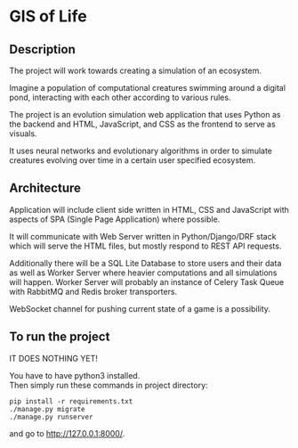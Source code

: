 # GIS of Life

## Description
The project will work towards creating a simulation of an ecosystem. 

Imagine a population of computational creatures swimming around a digital 
pond, interacting with each other according to various rules. 

The project is an evolution simulation web application that uses Python 
as the backend and HTML, JavaScript, and CSS as the frontend to serve as 
visuals.

It uses neural networks and evolutionary algorithms in order to 
simulate creatures evolving over time in a certain user specified ecosystem.

## Architecture
Application will include client side written in HTML, CSS and JavaScript 
with aspects of SPA (Single Page Application) where possible. 

It will communicate with Web Server written in Python/Django/DRF stack which 
will serve the HTML files, but mostly respond to REST API requests.

Additionally there will be a SQL Lite Database to store users and their 
data as well as Worker Server where heavier computations and all 
simulations will happen.
Worker Server will probably an instance of Celery Task Queue with 
RabbitMQ and Redis broker transporters.

WebSocket channel for pushing current state of a game is a possibility.

## To run the project
IT DOES NOTHING YET!

You have to have python3 installed.  
Then simply run these commands in project directory:

```
pip install -r requirements.txt
./manage.py migrate
./manage.py runserver 
```

and go to http://127.0.0.1:8000/.
